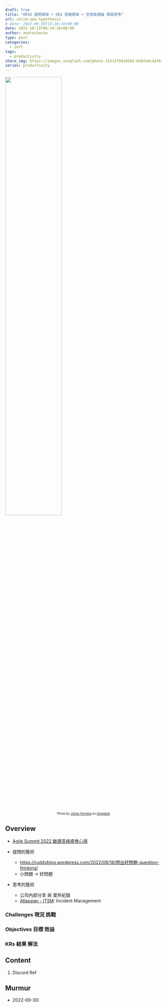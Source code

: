 ```yaml
---
draft: true
title: "ORID 提問框架 + OEA 思維框架 + 空雨傘理論 假說思考"
url: /orid-oea-hypothesis
# date: 2022-09-30T13:28:16+08:00
date: 2022-10-15T08:34:16+08:00
author: androchentw
type: post
categories:
  - soft
tags: 
  - productivity
share_img: https://images.unsplash.com/photo-1531379410502-63bfe8cdaf6f?ixlib=rb-1.2.1&ixid=MnwxMjA3fDB8MHxwaG90by1wYWdlfHx8fGVufDB8fHx8&auto=format&fit=crop&w=987&q=80
series: productivity
---
```


<img style="width:60%;" src="https://images.unsplash.com/photo-1531379410502-63bfe8cdaf6f?ixlib=rb-1.2.1&ixid=MnwxMjA3fDB8MHxwaG90by1wYWdlfHx8fGVufDB8fHx8&auto=format&fit=crop&w=987&q=80">
<p align="center"><sub><sup>
  Photo by <a href="https://unsplash.com/@juniorferreir_?utm_source=unsplash&utm_medium=referral&utm_content=creditCopyText">Júnior Ferreira</a> on <a href="https://unsplash.com/collections/nUvV7_kQh40/education?utm_source=unsplash&utm_medium=referral&utm_content=creditCopyText">Unsplash</a>
</sup></sub></p>

## Overview

* [Agile Summit 2022 敏捷高峰盛會心得](https://blog.androchen.tw/agile-summit-2022)

* 提問的藝術
  * <https://ruddyblog.wordpress.com/2022/08/18/問出好問題-question-thinking/>
  * 小問題 -> 好問題

* 思考的藝術
  * 公司內部分享 與 案件紀錄
  * [Atlassian - ITSM](https://blog.androchen.tw/atlassian-itsm/): Incident Management

### Challenges 現況 挑戰

### Objectives 目標 效益

### KRs 結果 解法



## Content

1. Discord Ref

## Murmur

* 2022-09-30:
